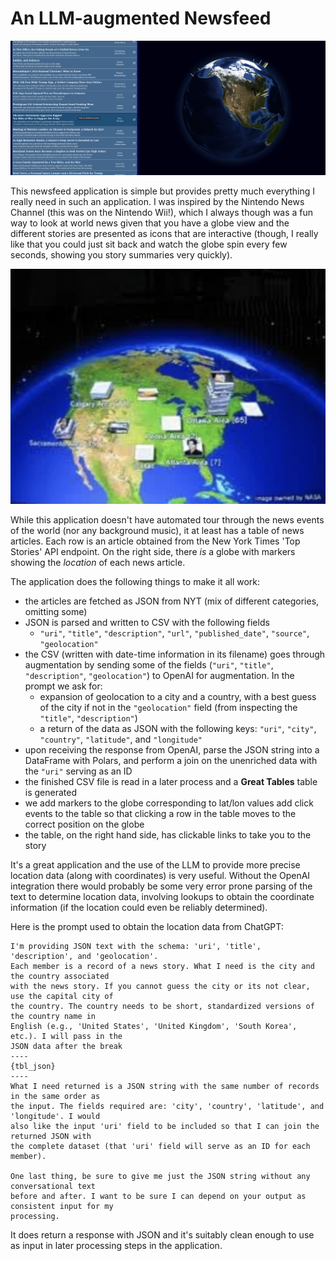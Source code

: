 # An LLM-augmented Newsfeed

![View of Application](application_view.png)

This newsfeed application is simple but provides pretty much everything I really need in such an application.
I was inspired by the Nintendo News Channel (this was on the Nintendo Wii!), which I always though was a fun
way to look at world news given that you have a globe view and the different stories are presented as icons that
are interactive (though, I really like that you could just sit back and watch the globe spin every few seconds,
showing you story summaries very quickly).

![Nintendo News Channel, the inspiration for this](nintendo_news_channel.png)

While this application doesn't have automated tour through the news events of the world (nor any background music),
it at least has a table of news articles. Each row is an article obtained from the New York Times
'Top Stories' API endpoint. On the right side, there *is* a globe with markers showing the
*location* of each news article.

The application does the following things to make it all work:

- the articles are fetched as JSON from NYT (mix of different categories, omitting some)
- JSON is parsed and written to CSV with the following fields
    * `"uri"`, `"title"`, `"description"`, `"url"`, `"published_date"`, `"source"`, `"geolocation"`
- the CSV (written with date-time information in its filename) goes through augmentation by sending some of the fields (`"uri"`, `"title"`, `"description"`, `"geolocation"`) to OpenAI for augmentation. In the prompt we ask for:
    * expansion of geolocation to a city and a country, with a best guess of the city if not in the `"geolocation"` field (from inspecting the `"title"`, `"description"`)
    * a return of the data as JSON with the following keys: `"uri"`, `"city"`, `"country"`, `"latitude"`, and `"longitude"`
- upon receiving the response from OpenAI, parse the JSON string into a DataFrame with Polars, and perform a join on the unenriched data with the `"uri"` serving as an ID
- the finished CSV file is read in a later process and a **Great Tables** table is generated
- we add markers to the globe corresponding to lat/lon values add click events to the table so that clicking a row in the table moves to the correct position on the globe
- the table, on the right hand side, has clickable links to take you to the story

It's a great application and the use of the LLM to provide more precise location data (along with coordinates) is very useful. Without the OpenAI integration there would probably be some very error prone parsing of the text to determine location data, involving lookups to obtain the coordinate information (if the location could even be reliably determined).

Here is the prompt used to obtain the location data from ChatGPT:

```
I'm providing JSON text with the schema: 'uri', 'title', 'description', and 'geolocation'.
Each member is a record of a news story. What I need is the city and the country associated
with the news story. If you cannot guess the city or its not clear, use the capital city of
the country. The country needs to be short, standardized versions of the country name in
English (e.g., 'United States', 'United Kingdom', 'South Korea', etc.). I will pass in the
JSON data after the break
----
{tbl_json}
----
What I need returned is a JSON string with the same number of records in the same order as
the input. The fields required are: 'city', 'country', 'latitude', and 'longitude'. I would
also like the input 'uri' field to be included so that I can join the returned JSON with
the complete dataset (that 'uri' field will serve as an ID for each member).

One last thing, be sure to give me just the JSON string without any conversational text
before and after. I want to be sure I can depend on your output as consistent input for my
processing.
```

It does return a response with JSON and it's suitably clean enough to use as input in later
processing steps in the application.
